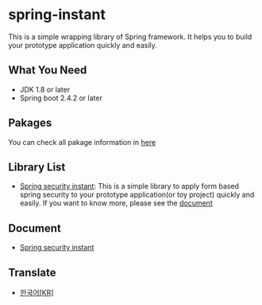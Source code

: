 # spring-instant
This is a simple wrapping library of Spring framework. It helps you to build your prototype application quickly and easily.

## What You Need
- JDK 1.8 or later
- Spring boot 2.4.2 or later

## Pakages
You can check all pakage information in [here](https://github.com/ByungJun25/spring-instant/packages/)

## Library List
- [Spring security instant](https://github.com/ByungJun25/spring-instant/tree/main/spring-security-instant): This is a simple library to apply form based spring security to your prototype application(or toy project) quickly and easily. If you want to know more, please see the [document](https://github.com/ByungJun25/spring-instant/tree/main/spring-security-instant/README.md)

## Document
- [Spring security instant](https://github.com/ByungJun25/spring-instant/tree/main/spring-security-instant)

## Translate
- [한국어[KR]](https://github.com/ByungJun25/spring-instant/blob/main/README_KR.md)
